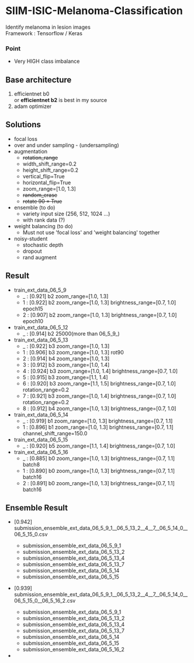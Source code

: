 # SIIM-ISIC-Melanoma-Classification
Identify melanoma in lesion images  
Framework : Tensorflow / Keras  
### Point
- Very HIGH class imbalance  
 


## Base architecture
1. efficientnet b0   
  or **efficientnet b2** is best in my source  
2. adam optimizer  


## Solutions  
- focal loss  
- over and under sampling - (undersampling)  
- augmentation  
  * ~~rotation_range~~
  * width_shift_range=0.2
  * height_shift_range=0.2
  * vertical_flip=True
  * horizontal_flip=True
  * zoom_range=[1.0, 1.3]
  * ~~random_erase~~
  * ~~rotate 90 = True~~
- ensemble (to do)
  * variety input size (256, 512, 1024 ...)
  * with rank data (?)
- weight balancing (to do)      
  * Must not use 'focal loss' and 'weight balancing' together
- noisy-student
  * stochastic depth
  * dropout
  * rand augment


## Result
- train_ext_data_06_5_9
    - _ : [0.921] b2 zoom_range=[1.0, 1.3]    
    - 1 : [0.922] b2 zoom_range=[1.0, 1.3] brightness_range=[0.7, 1.0] epoch15
    - 2 : [0.907] b2 zoom_range=[1.0, 1.3] brightness_range=[0.7, 1.0] epoch10
- train_ext_data_06_5_12  
    - _ : [0.914] b2 25000(more than 06_5_9_)
- train_ext_data_06_5_13  
    - _ : [0.922] b3 zoom_range=[1.0, 1.3]  
    - 1 : [0.906] b3 zoom_range=[1.0, 1.3] rot90
    - 2 : [0.914] b4 zoom_range=[1.0, 1.3]
    - 3 : [0.912] b3 zoom_range=[1.0, 1.4]  
    - 4 : [0.924] b3 zoom_range=[1.0, 1.4] brightness_range=[0.7, 1.0]   
    - 5 : [0.915] b3 zoom_range=[1.1, 1.4]  
    - 6 : [0.920] b3 zoom_range=[1.1, 1.5] brightness_range=[0.7, 1.0] rotation_range=0.2  
    - 7 : [0.921] b3 zoom_range=[1.0, 1.4] brightness_range=[0.7, 1.0] rotation_range=0.2   
    - 8 : [0.912] b4 zoom_range=[1.0, 1.3] brightness_range=[0.7, 1.0]   
- train_ext_data_06_5_14
    - _ : [0.919] b1 zoom_range=[1.0, 1.3] brightness_range=[0.7, 1.1]
    - 1 : [0.896] b1 zoom_range=[1.0, 1.3] brightness_range=[0.7, 1.1] channel_shift_range=150.0
- train_ext_data_06_5_15
    - _ : [0.920] b5 zoom_range=[1.1, 1.4] brightness_range=[0.7, 1.0]
- train_ext_data_06_5_16
    - _ : [0.885] b0 zoom_range=[1.0, 1.3] brightness_range=[0.7, 1.1] batch8
    - 1 : [0.890] b0 zoom_range=[1.0, 1.3] brightness_range=[0.7, 1.1] batch16
    - 2 : [0.891] b0 zoom_range=[1.0, 1.3] brightness_range=[0.7, 1.1] batch16
    
    
    
    
    
## Ensemble Result  
- [0.942] submission_ensemble_ext_data_06_5_9_1__06_5_13_2__4__7__06_5_14_0__06_5_15_0.csv
    - submission_ensemble_ext_data_06_5_9_1
    - submission_ensemble_ext_data_06_5_13_2
    - submission_ensemble_ext_data_06_5_13_4
    - submission_ensemble_ext_data_06_5_13_7
    - submission_ensemble_ext_data_06_5_14
    - submission_ensemble_ext_data_06_5_15

- [0.939] submission_ensemble_ext_data_06_5_9_1__06_5_13_2__4__7__06_5_14_0__06_5_15_0__06_5_16_2.csv
    - submission_ensemble_ext_data_06_5_9_1
    - submission_ensemble_ext_data_06_5_13_2
    - submission_ensemble_ext_data_06_5_13_4
    - submission_ensemble_ext_data_06_5_13_7
    - submission_ensemble_ext_data_06_5_14
    - submission_ensemble_ext_data_06_5_15
    - submission_ensemble_ext_data_06_5_16_2

- 
